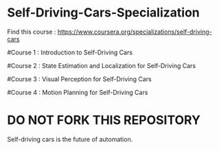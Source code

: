 # Self-Driving-Cars-Specialization
Find this course : https://www.coursera.org/specializations/self-driving-cars


#Course 1 : Introduction to Self-Driving Cars

#Course 2 : State Estimation and Localization for Self-Driving Cars

#Course 3 : Visual Perception for Self-Driving Cars

#Course 4 : Motion Planning for Self-Driving Cars


# DO NOT FORK THIS REPOSITORY

Self-driving cars is the future of automation.
